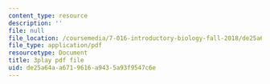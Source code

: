 ```yaml
---
content_type: resource
description: ''
file: null
file_location: /coursemedia/7-016-introductory-biology-fall-2018/de25a64aa6719616a9435a93f9547c6e_KlVHqq38KJU.pdf
file_type: application/pdf
resourcetype: Document
title: 3play pdf file
uid: de25a64a-a671-9616-a943-5a93f9547c6e
---
```

